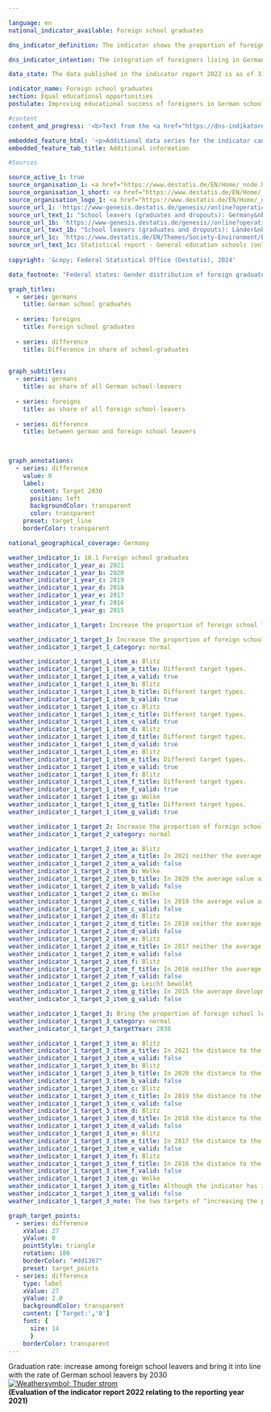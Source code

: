 ```yaml
---

language: en        
national_indicator_available: Foreign school graduates        

dns_indicator_definition: The indicator shows the proportion of foreign school graduates as a percentage of all foreign school leavers within a school year. In this case, the term “graduates” refers to people who leave general education schools with at least a secondary general school certificate.        

dns_indicator_intention: The integration of foreigners living in Germany is an important prerequisite for cohesion within our society. A basic prerequisite for successful integration is the acquisition of sufficient qualifications at school to open up further educational and employment opportunities later on. The goal of the Federal Government is therefore to increase the share of foreign school graduates who obtain at least a secondary general school certificate and to bring this share into line with the corresponding rate for German school graduates by 2030.        

data_state: The data published in the indicator report 2022 is as of 31 October 2022. The data shown on this platform is updated regularly, so that more current data may be available online than published in the <a href="https://dns-indikatoren.de/assets/Publikationen/Indikatorenberichte/2022.pdf">indicator report 2022</a>.        

indicator_name: Foreign school graduates        
section: Equal educational opportunities        
postulate: Improving educational success of foreigners in German schools        

#content         
content_and_progress: '<b>Text from the <a href="https://dns-indikatoren.de/assets/Publikationen/Indikatorenberichte/2022.pdf">Indicator Report 2022&nbsp;</a></b><br><br>The school statistics, compiled by the individual Länder, form the data basis for this indicator. These statistics are generally derived from a complete count with an obligation to provide information. The Federal Statistical Office combines them to create a federal result based on the catalogue of definitions compiled by the Standing Conference of the Ministers of Education. The aggregation of the Länder results into the federal result is influenced by the different education policies of the Länder, for example, with regard to admission rules, in setting up courses of education in the area of vocational schools. This can only be partially offset by formal regulations for the respective allocations.<br><br>Graduates are pupils who have left the respective type of school with a school certificate. Included are pupils who have changed to another type of general education school in order to obtain an additional certificate. Furthermore, foreigners are defined as all persons who are not German within the meaning of Article 116&nbsp;(1) of the Basic Law, <abbr title="that is to say (id est)" tabindex="0">i.e.</abbr> who do not hold the German citizenship. This also includes persons who are stateless and persons with undetermined citizenship. Germans who also hold another citizenship are not included in the foreign population.<br><br>In 2021, the proportion of all foreign school leavers who obtained at least a lower secondary school leaving certificate was 84.3&nbsp;%. This represents a decrease compared with the previous year. If one splits the figures by gender, female foreign school leavers graduated at a rate of 87.4&nbsp;%, while the proportion was lower among their male counterparts, at 81.6&nbsp;%. The proportion of German school leavers obtaining at least a lower secondary school leaving certificate has remained fairly stable, most recently recorded as 94.9&nbsp;%. The gap between the share of foreign and German pupils graduating from school was at 6.1&nbsp;percentage points on the lowest level in 2013, however, the migration of refugees in 2015/2016&nbsp;caused a significant increase and even exceeded the value 20&nbsp;years ago (11.9&nbsp;percentage points in 1996&nbsp;and 13.0&nbsp;percentage points in 2017). After a decline in 2020, the gap increased to 10.6&nbsp;percentage points in 2021.<br><br>Both, the target to increase the share of foreign school leavers with at least a secondary general school certificate and to reduce the gap between German and foreign pupils graduating from school, were missed in 2021.<br><br>To break the figures down by types of certificate obtained, 30.7&nbsp;% of foreign pupils who graduated from general schools achieved a lower secondary school leaving certificate in 2021, while 39.9&nbsp;% completed their schooling with an intermediate secondary school leaving certificate and 13.7&nbsp;% gained university-entrance qualifications. Among German school graduates, 14.3&nbsp;% received a lower secondary school leaving certificate, 43.9&nbsp;% gained an intermediate secondary school leaving certificate and 36.7&nbsp;% earned university-entrance qualifications. This leaves young foreigners considerably under-represented in comparison to Germans, especially when it comes to the higher-level school leaving certificates.'        

embedded_feature_html: '<p>Additional data series for the indicator can be found <a href="https://dnsTestEnvironment.github.io/dns-indicators/public/AddInfos/en/10_1.pdf" target="_blank" >here</a>.</p><br><small>Note: You can display the PDF document directly in your browser or download the PDF document and open it with a PDF reader of your choice. We will be happy to advise you.</small>'
embedded_feature_tab_title: Additional information        

#Sources        

source_active_1: true
source_organisation_1: <a href="https://www.destatis.de/EN/Home/_node.html" target="_blank">Federal Statistical Office</a>
source_organisation_1_short: <a href="https://www.destatis.de/EN/Home/_node.html" target="_blank">Federal Statistical Office</a>
source_organisation_logo_1: <a href="https://www.destatis.de/EN/Home/_node.html" target="_blank"><img src="https://dnsTestEnvironment.github.io/dns-indicators/public/OrgImgEn/destatis.png" alt="Federal Statistical Office" title=" Click here to visit the homepage of the organizationFederal Statistical Office" style="height:60px; width:148px; border:transparent"/></a>
source_url_1: 'https://www-genesis.destatis.de/genesis//online?operation=table&code=21111-0004&bypass=true&levelindex=0&levelid=1660823284613&language=en'
source_url_text_1: "School leavers (graduates and dropouts): Germany&nbsp;–&nbsp;GENESIS online 21111-0004"
source_url_1b: 'https://www-genesis.destatis.de/genesis//online?operation=table&code=21111-0013&bypass=true&levelindex=1&levelid=1660810680251&language=en'
source_url_text_1b: "School leavers (graduates and dropouts): Länder&nbsp;–&nbsp;GENESIS online 21111-0013"
source_url_1c: 'https://www.destatis.de/EN/Themes/Society-Environment/Education-Research-Culture/Schools/_node.html'
source_url_text_1c: Statistical report - General education schools (only available in German)
        
copyright: '&copy; Federal Statistical Office (Destatis), 2024'        

data_footnote: "Federal states: Gender distribution of foreign graduates/leavers partially estimated."        

graph_titles: 
  - series: germans
    title: German school graduates
    
  - series: foreigns
    title: Foreign school graduates
    
  - series: difference
    title: Difference in share of school-graduates
            

graph_subtitles: 
  - series: germans
    title: as share of all German school-leavers
    
  - series: foreigns
    title: as share of all foreign school-leavers
    
  - series: difference
    title: between german and foreign school leavers
            


graph_annotations:
  - series: difference
    value: 0
    label:
      content: Target 2030
      position: left
      backgroundColor: transparent
      color: transparent
    preset: target_line
    borderColor: transparent                

national_geographical_coverage: Germany        

weather_indicator_1: 10.1 Foreign school graduates
weather_indicator_1_year_a: 2021
weather_indicator_1_year_b: 2020
weather_indicator_1_year_c: 2019
weather_indicator_1_year_d: 2018
weather_indicator_1_year_e: 2017
weather_indicator_1_year_f: 2016
weather_indicator_1_year_g: 2015

weather_indicator_1_target: Increase the proportion of foreign school leavers with a least a secondary general school certificate and bring into line with that of German school leavers by 2030

weather_indicator_1_target_1: Increase the proportion of foreign school leavers with a least a secondary general school certificate and bring into line with that of German school leavers by 2030
weather_indicator_1_target_1_category: normal

weather_indicator_1_target_1_item_a: Blitz
weather_indicator_1_target_1_item_a_title: Different target types.
weather_indicator_1_target_1_item_a_valid: true
weather_indicator_1_target_1_item_b: Blitz
weather_indicator_1_target_1_item_b_title: Different target types.
weather_indicator_1_target_1_item_b_valid: true
weather_indicator_1_target_1_item_c: Blitz
weather_indicator_1_target_1_item_c_title: Different target types.
weather_indicator_1_target_1_item_c_valid: true
weather_indicator_1_target_1_item_d: Blitz
weather_indicator_1_target_1_item_d_title: Different target types.
weather_indicator_1_target_1_item_d_valid: true
weather_indicator_1_target_1_item_e: Blitz
weather_indicator_1_target_1_item_e_title: Different target types.
weather_indicator_1_target_1_item_e_valid: true
weather_indicator_1_target_1_item_f: Blitz
weather_indicator_1_target_1_item_f_title: Different target types.
weather_indicator_1_target_1_item_f_valid: true
weather_indicator_1_target_1_item_g: Wolke
weather_indicator_1_target_1_item_g_title: Different target types.
weather_indicator_1_target_1_item_g_valid: true

weather_indicator_1_target_2: Increase the proportion of foreign school leavers with a least a secondary general school certificate
weather_indicator_1_target_2_category: normal

weather_indicator_1_target_2_item_a: Blitz
weather_indicator_1_target_2_item_a_title: In 2021 neither the average value nor the last change pointed in the right direction.
weather_indicator_1_target_2_item_a_valid: false
weather_indicator_1_target_2_item_b: Wolke
weather_indicator_1_target_2_item_b_title: In 2020 the average value aimed in the wrong direction or indicates stagnation, but the previous year had shown a turn in the desired direction.
weather_indicator_1_target_2_item_b_valid: false
weather_indicator_1_target_2_item_c: Wolke
weather_indicator_1_target_2_item_c_title: In 2019 the average value aimed in the wrong direction or indicates stagnation, but the previous year had shown a turn in the desired direction.
weather_indicator_1_target_2_item_c_valid: false
weather_indicator_1_target_2_item_d: Blitz
weather_indicator_1_target_2_item_d_title: In 2018 neither the average value nor the last change pointed in the right direction.
weather_indicator_1_target_2_item_d_valid: false
weather_indicator_1_target_2_item_e: Blitz
weather_indicator_1_target_2_item_e_title: In 2017 neither the average value nor the last change pointed in the right direction.
weather_indicator_1_target_2_item_e_valid: false
weather_indicator_1_target_2_item_f: Blitz
weather_indicator_1_target_2_item_f_title: In 2016 neither the average value nor the last change pointed in the right direction.
weather_indicator_1_target_2_item_f_valid: false
weather_indicator_1_target_2_item_g: Leicht bewölkt
weather_indicator_1_target_2_item_g_title: In 2015 the average development aimed in the right direction, but in the previous year there had been a development in the wrong direction or no change at all.
weather_indicator_1_target_2_item_g_valid: false

weather_indicator_1_target_3: Bring the proportion of foreign school leavers with a least a secondary general school certificate into line with that of German school leavers by 2030
weather_indicator_1_target_3_category: normal
weather_indicator_1_target_3_targetYear: 2030

weather_indicator_1_target_3_item_a: Blitz
weather_indicator_1_target_3_item_a_title: In 2021 the distance to the target was constantly high or had increased. Thus, the indicator did not develop in the desired direction.
weather_indicator_1_target_3_item_a_valid: false
weather_indicator_1_target_3_item_b: Blitz
weather_indicator_1_target_3_item_b_title: In 2020 the distance to the target was constantly high or had increased. Thus, the indicator did not develop in the desired direction.
weather_indicator_1_target_3_item_b_valid: false
weather_indicator_1_target_3_item_c: Blitz
weather_indicator_1_target_3_item_c_title: In 2019 the distance to the target was constantly high or had increased. Thus, the indicator did not develop in the desired direction.
weather_indicator_1_target_3_item_c_valid: false
weather_indicator_1_target_3_item_d: Blitz
weather_indicator_1_target_3_item_d_title: In 2018 the distance to the target was constantly high or had increased. Thus, the indicator did not develop in the desired direction.
weather_indicator_1_target_3_item_d_valid: false
weather_indicator_1_target_3_item_e: Blitz
weather_indicator_1_target_3_item_e_title: In 2017 the distance to the target was constantly high or had increased. Thus, the indicator did not develop in the desired direction.
weather_indicator_1_target_3_item_e_valid: false
weather_indicator_1_target_3_item_f: Blitz
weather_indicator_1_target_3_item_f_title: In 2016 the distance to the target was constantly high or had increased. Thus, the indicator did not develop in the desired direction.
weather_indicator_1_target_3_item_f_valid: false
weather_indicator_1_target_3_item_g: Wolke
weather_indicator_1_target_3_item_g_title: Although the indicator has in 2015 been moving in the desired direction toward the target, if the trend had to continued, the target would have been missed in the target year by more than 20% of the difference between the target value and the value at that time.
weather_indicator_1_target_3_item_g_valid: false
weather_indicator_1_target_3_note: The two targets of "increasing the proportion of foreign school leavers with at least a secondary school leaving certificate" and "aligning the proportion with the proportion of German school leavers" are to be met in parallel, so that for the overall evaluation of the indicator the individual evaluations are combined by adopting the "worse" weather symbol in each case.        

graph_target_points:
  - series: difference
    xValue: 27
    yValue: 0
    pointStyle: triangle
    rotation: 180
    borderColor: "#dd1367"
    preset: target_points
  - series: difference
    type: label
    xValue: 27
    yValue: 2.0
    backgroundColor: transparent
    content: ['Target:','0']
    font: {
      size: 14
      }
    borderColor: transparent        
---
```



<div>
  <div class="my-header">
    <label class="default">Graduation rate: increase among foreign school leavers and bring it into line with the rate of German school leavers by 2030
      <a href="https://dnsTestEnvironment.github.io/dns-indicators/en/status"><img src="https://sdg-indikatoren.de/public/Wettersymbole/Blitz.png" title="Different target types." alt="Weathersymbol: Thuder strom"/>
      </a>
    </label>
  </div>
</div>
<div class="my-header-note">
  <label class="default"><b>(Evaluation of the indicator report 2022 relating to the reporting year 2021)
  </b></label>
</div>